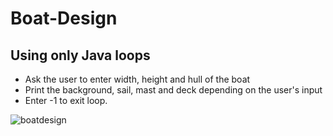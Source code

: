 # Boat-Design

## Using only Java loops
- Ask the user to enter width, height and hull of the boat 
- Print the background, sail, mast and deck depending on the user's input
-  Enter -1 to exit loop. 

![boatdesign](https://user-images.githubusercontent.com/60308416/73142375-bcaedf00-405b-11ea-963e-fbcf798497a1.png)
